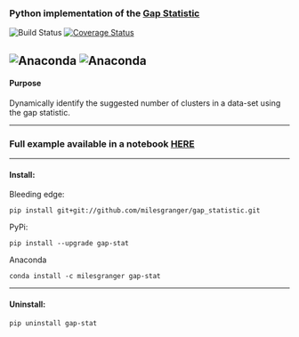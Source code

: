 
### Python implementation of the [Gap Statistic](http://www.web.stanford.edu/~hastie/Papers/gap.pdf)

![Build Status](https://travis-ci.org/milesgranger/gap_statistic.svg?branch=master)
[![Coverage Status](https://coveralls.io/repos/github/milesgranger/gap_statistic/badge.svg)](https://coveralls.io/github/milesgranger/gap_statistic)


![Anaconda](https://anaconda.org/milesgranger/gap-stat/badges/version.svg)
![Anaconda](https://anaconda.org/milesgranger/gap-stat/badges/installer/conda.svg)
---
#### Purpose
Dynamically identify the suggested number of clusters in a data-set
using the gap statistic.

---

### Full example available in a notebook [HERE](Example.ipynb)

---
#### Install:  
Bleeding edge:  
```commandline
pip install git+git://github.com/milesgranger/gap_statistic.git
```

PyPi:  
```commandline
pip install --upgrade gap-stat
```

Anaconda
```commandline
conda install -c milesgranger gap-stat
```

---
#### Uninstall:
```commandline
pip uninstall gap-stat
```


